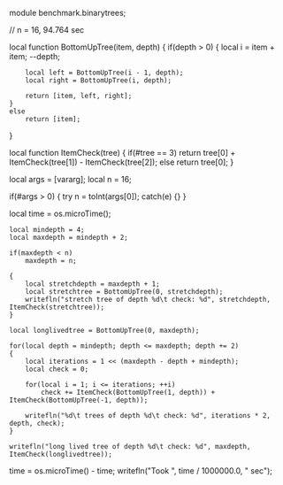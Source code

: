 module benchmark.binarytrees;

// n = 16, 94.764 sec

local function BottomUpTree(item, depth)
{
	if(depth > 0)
	{
		local i = item + item;
		--depth;

		local left = BottomUpTree(i - 1, depth);
		local right = BottomUpTree(i, depth);

		return [item, left, right];
	}
	else
		return [item];
}

local function ItemCheck(tree)
{
	if(#tree == 3)
		return tree[0] + ItemCheck(tree[1]) - ItemCheck(tree[2]);
	else
		return tree[0];
}
	
local args = [vararg];
local n = 16;

if(#args > 0)
{
	try
		n = toInt(args[0]);
	catch(e) {}
}

local time = os.microTime();

	local mindepth = 4;
	local maxdepth = mindepth + 2;
	
	if(maxdepth < n)
		maxdepth = n;
	
	{
		local stretchdepth = maxdepth + 1;
		local stretchtree = BottomUpTree(0, stretchdepth);
		writefln("stretch tree of depth %d\t check: %d", stretchdepth, ItemCheck(stretchtree));
	}
	
	local longlivedtree = BottomUpTree(0, maxdepth);
	
	for(local depth = mindepth; depth <= maxdepth; depth += 2)
	{
		local iterations = 1 << (maxdepth - depth + mindepth);
		local check = 0;
	
		for(local i = 1; i <= iterations; ++i)
			check += ItemCheck(BottomUpTree(1, depth)) + ItemCheck(BottomUpTree(-1, depth));
	
		writefln("%d\t trees of depth %d\t check: %d", iterations * 2, depth, check);
	}
	
	writefln("long lived tree of depth %d\t check: %d", maxdepth, ItemCheck(longlivedtree));
	
time = os.microTime() - time;
writefln("Took ", time / 1000000.0, " sec");